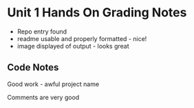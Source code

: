 # Unit 1 Hands On Grading Notes

 - Repo entry found
 - readme usable and properly formatted - nice!
 - image displayed of output - looks great

## Code Notes

Good work - awful project name

Comments are very good
